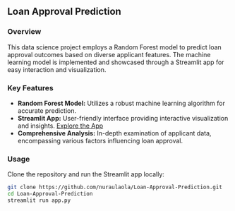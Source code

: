 ## Loan Approval Prediction

### Overview

This data science project employs a Random Forest model to predict loan approval outcomes based on diverse applicant features. The machine learning model is implemented and showcased through a Streamlit app for easy interaction and visualization.

### Key Features

- **Random Forest Model:** Utilizes a robust machine learning algorithm for accurate prediction.
- **Streamlit App:** User-friendly interface providing interactive visualization and insights. [Explore the App](https://loan-approval-preds.streamlit.app/)
- **Comprehensive Analysis:** In-depth examination of applicant data, encompassing various factors influencing loan approval.

### Usage

Clone the repository and run the Streamlit app locally:

```bash
git clone https://github.com/nuraulaola/Loan-Approval-Prediction.git
cd Loan-Approval-Prediction
streamlit run app.py
